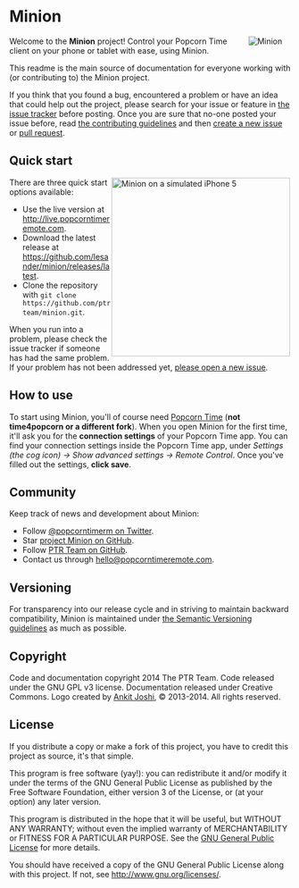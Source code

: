 # Minion

<img src="http://lesander.nl/i/1418995626.jpg" alt="Minion" title="The Minion Logo" align="right" hspace="15">

Welcome to the **Minion** project! Control your Popcorn Time client on your phone or tablet with ease, using Minion.

This readme is the main source of documentation for everyone working with (or contributing to) the Minion project.

If you think that you found a bug, encountered a problem or have an idea that could help out the project, please search for your issue or feature in [the issue tracker](https://github.com/ptrteam/minion/issues) before posting. Once you are sure that no-one posted your issue before, read [the contributing guidelines]() and then [create a new issue](https://github.com/lesander/minion/issues/new) or [pull request](https://github.com/lesander/minion/compare).

## Quick start

<img src="http://lesander.nl/i/minion.gif" alt="Minion on a simulated iPhone 5" title="Minion on a simulated iPhone 5" align="right" height="320" hspace="1">

There are three quick start options available:
- Use the live version at http://live.popcorntimeremote.com.
- Download the latest release at https://github.com/lesander/minion/releases/latest.
- Clone the repository with `git clone https://github.com/ptrteam/minion.git`.

When you run into a problem, please check the issue tracker if someone has had the same problem. If your problem has not been addressed yet, [please open a new issue](https://github.com/ptrteam/minion/issues/new).

## How to use

To start using Minion, you'll of course need [Popcorn Time](https://popcorntime.io) (**not time4popcorn or a different fork**). When you open Minion for the first time, it'll ask you for the **connection settings** of your Popcorn Time app. You can find your connection settings inside the Popcorn Time app, under *Settings (the cog icon) -> Show advanced settings -> Remote Control*. Once you've filled out the settings, **click save**. 

## Community

Keep track of news and development about Minion:
- Follow [@popcorntimerm on Twitter](https://twitter.com/popcorntimerm).
- Star [project Minion on GitHub](http://git.io/minion).
- Follow [PTR Team on GitHub](https://github.com/ptrteam).
- Contact us through [hello@popcorntimeremote.com](mailto:hello@popcorntimeremote.com).

## Versioning

For transparency into our release cycle and in striving to maintain backward compatibility, Minion is maintained under [the Semantic Versioning guidelines](http://semver.org/) as much as possible.

## Copyright

Code and documentation copyright 2014 The PTR Team. Code released under the GNU GPL v3 license. Documentation released under Creative Commons. Logo created by [Ankit Joshi](http://joshiankit.com), &copy; 2013-2014. All rights reserved.

## License

If you distribute a copy or make a fork of this project, you have to credit this project as source, it's that simple.
	
This program is free software (yay!): you can redistribute it and/or modify it under the terms of the GNU General Public License as published by the Free Software Foundation, either version 3 of the License, or (at your option) any later version.
 
This program is distributed in the hope that it will be useful, but WITHOUT ANY WARRANTY; without even the implied warranty of MERCHANTABILITY or FITNESS FOR A PARTICULAR PURPOSE. See the [GNU General Public License](/LICENSE) for more details.
 
You should have received a copy of the GNU General Public License along with this project. If not, see <http://www.gnu.org/licenses/>.
